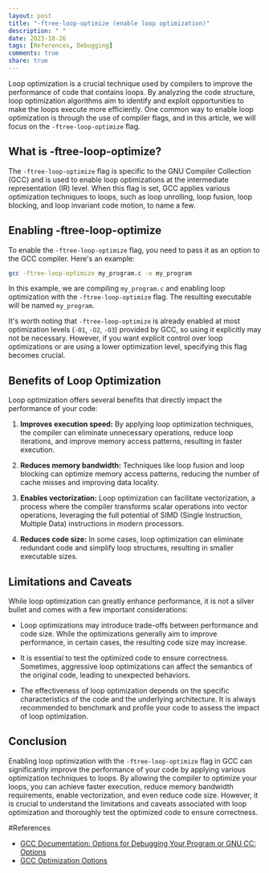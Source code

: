 ```yaml
---
layout: post
title: "-ftree-loop-optimize (enable loop optimization)"
description: " "
date: 2023-10-26
tags: [References, Debugging]
comments: true
share: true
---
```


Loop optimization is a crucial technique used by compilers to improve the performance of code that contains loops. By analyzing the code structure, loop optimization algorithms aim to identify and exploit opportunities to make the loops execute more efficiently. One common way to enable loop optimization is through the use of compiler flags, and in this article, we will focus on the `-ftree-loop-optimize` flag.

## What is -ftree-loop-optimize?

The `-ftree-loop-optimize` flag is specific to the GNU Compiler Collection (GCC) and is used to enable loop optimizations at the intermediate representation (IR) level. When this flag is set, GCC applies various optimization techniques to loops, such as loop unrolling, loop fusion, loop blocking, and loop invariant code motion, to name a few.

## Enabling -ftree-loop-optimize

To enable the `-ftree-loop-optimize` flag, you need to pass it as an option to the GCC compiler. Here's an example:

```bash
gcc -ftree-loop-optimize my_program.c -o my_program
```

In this example, we are compiling `my_program.c` and enabling loop optimization with the `-ftree-loop-optimize` flag. The resulting executable will be named `my_program`.

It's worth noting that `-ftree-loop-optimize` is already enabled at most optimization levels (`-O1`, `-O2`, `-O3`) provided by GCC, so using it explicitly may not be necessary. However, if you want explicit control over loop optimizations or are using a lower optimization level, specifying this flag becomes crucial.

## Benefits of Loop Optimization

Loop optimization offers several benefits that directly impact the performance of your code:

1. **Improves execution speed:** By applying loop optimization techniques, the compiler can eliminate unnecessary operations, reduce loop iterations, and improve memory access patterns, resulting in faster execution.

2. **Reduces memory bandwidth:** Techniques like loop fusion and loop blocking can optimize memory access patterns, reducing the number of cache misses and improving data locality.

3. **Enables vectorization:** Loop optimization can facilitate vectorization, a process where the compiler transforms scalar operations into vector operations, leveraging the full potential of SIMD (Single Instruction, Multiple Data) instructions in modern processors.

4. **Reduces code size:** In some cases, loop optimization can eliminate redundant code and simplify loop structures, resulting in smaller executable sizes.

## Limitations and Caveats

While loop optimization can greatly enhance performance, it is not a silver bullet and comes with a few important considerations:

- Loop optimizations may introduce trade-offs between performance and code size. While the optimizations generally aim to improve performance, in certain cases, the resulting code size may increase.

- It is essential to test the optimized code to ensure correctness. Sometimes, aggressive loop optimizations can affect the semantics of the original code, leading to unexpected behaviors.

- The effectiveness of loop optimization depends on the specific characteristics of the code and the underlying architecture. It is always recommended to benchmark and profile your code to assess the impact of loop optimization.

## Conclusion

Enabling loop optimization with the `-ftree-loop-optimize` flag in GCC can significantly improve the performance of your code by applying various optimization techniques to loops. By allowing the compiler to optimize your loops, you can achieve faster execution, reduce memory bandwidth requirements, enable vectorization, and even reduce code size. However, it is crucial to understand the limitations and caveats associated with loop optimization and thoroughly test the optimized code to ensure correctness.

#References
- [GCC Documentation: Options for Debugging Your Program or GNU CC: Options](https://gcc.gnu.org/onlinedocs/gcc/Debugging-Options.html#Debugging-Options)
- [GCC Optimization Options](https://gcc.gnu.org/onlinedocs/gcc/Optimize-Options.html)